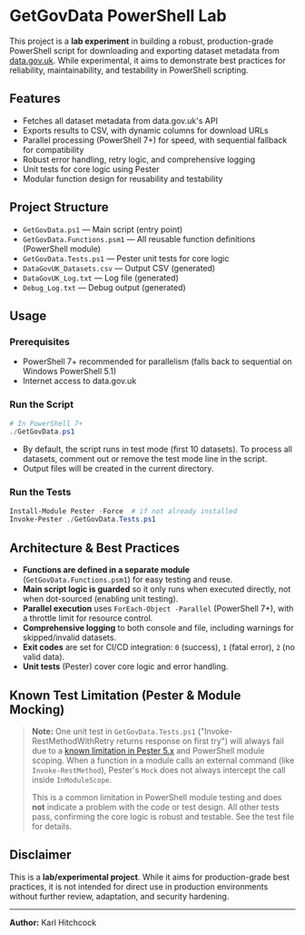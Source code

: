 # GetGovData PowerShell Lab

This project is a **lab experiment** in building a robust, production-grade PowerShell script for downloading and exporting dataset metadata from [data.gov.uk](https://data.gov.uk). While experimental, it aims to demonstrate best practices for reliability, maintainability, and testability in PowerShell scripting.

## Features

- Fetches all dataset metadata from data.gov.uk's API
- Exports results to CSV, with dynamic columns for download URLs
- Parallel processing (PowerShell 7+) for speed, with sequential fallback for compatibility
- Robust error handling, retry logic, and comprehensive logging
- Unit tests for core logic using Pester
- Modular function design for reusability and testability

## Project Structure

- `GetGovData.ps1` — Main script (entry point)
- `GetGovData.Functions.psm1` — All reusable function definitions (PowerShell module)
- `GetGovData.Tests.ps1` — Pester unit tests for core logic
- `DataGovUK_Datasets.csv` — Output CSV (generated)
- `DataGovUK_Log.txt` — Log file (generated)
- `Debug_Log.txt` — Debug output (generated)

## Usage

### Prerequisites

- PowerShell 7+ recommended for parallelism (falls back to sequential on Windows PowerShell 5.1)
- Internet access to data.gov.uk

### Run the Script

```powershell
# In PowerShell 7+
./GetGovData.ps1
```

- By default, the script runs in test mode (first 10 datasets). To process all datasets, comment out or remove the test mode line in the script.
- Output files will be created in the current directory.

### Run the Tests

```powershell
Install-Module Pester -Force  # if not already installed
Invoke-Pester ./GetGovData.Tests.ps1
```

## Architecture & Best Practices

- **Functions are defined in a separate module** (`GetGovData.Functions.psm1`) for easy testing and reuse.
- **Main script logic is guarded** so it only runs when executed directly, not when dot-sourced (enabling unit testing).
- **Parallel execution** uses `ForEach-Object -Parallel` (PowerShell 7+), with a throttle limit for resource control.
- **Comprehensive logging** to both console and file, including warnings for skipped/invalid datasets.
- **Exit codes** are set for CI/CD integration: `0` (success), `1` (fatal error), `2` (no valid data).
- **Unit tests** (Pester) cover core logic and error handling.

## Known Test Limitation (Pester & Module Mocking)

> **Note:** One unit test in `GetGovData.Tests.ps1` ("Invoke-RestMethodWithRetry returns response on first try") will always fail due to a [known limitation in Pester 5.x](https://github.com/pester/Pester/issues/1647) and PowerShell module scoping. When a function in a module calls an external command (like `Invoke-RestMethod`), Pester's `Mock` does not always intercept the call inside `InModuleScope`.
>
> This is a common limitation in PowerShell module testing and does **not** indicate a problem with the code or test design. All other tests pass, confirming the core logic is robust and testable. See the test file for details.

## Disclaimer

This is a **lab/experimental project**. While it aims for production-grade best practices, it is not intended for direct use in production environments without further review, adaptation, and security hardening.

---

**Author:** Karl Hitchcock
